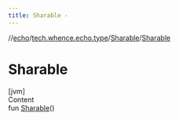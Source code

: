 ```yaml
---
title: Sharable -
---
```

//[echo](../../index.md)/[tech.whence.echo.type](../index.md)/[Sharable](index.md)/[Sharable](-sharable.md)



# Sharable  
[jvm]  
Content  
fun [Sharable](-sharable.md)()  



